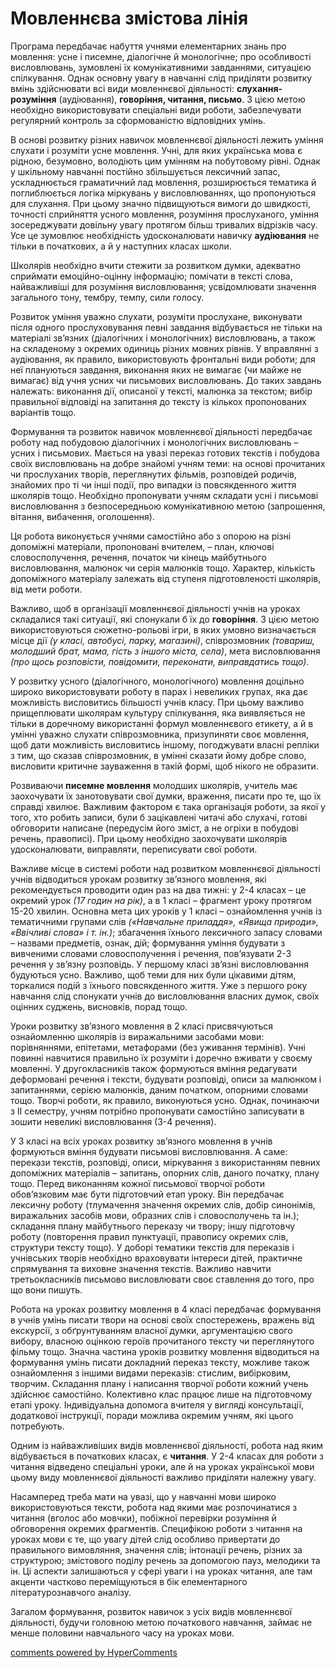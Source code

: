 <div id="hypercomments_widget" class="js-hypercomments-widget invisible"></div>

Мовленнєва змістова лінія
=============================================
<p>Програма передбачає набуття учнями елементарних знань про мовлення: усне і писемне, діалогічне й монологічне; про особливості висловлювань, зумовлені їх комунікативними завданнями, ситуацією спілкування. Однак основну увагу в навчанні слід приділяти розвитку вмінь здійснювати всі види мовленнєвої діяльності: <b>слухання-розуміння</b> (аудіювання), <b>говоріння, читання, письмо</b>. З цією метою необхідно використовувати спеціальні види роботи, забезпечувати регулярний контроль за сформованістю відповідних умінь.</p>
<p>В основі розвитку різних навичок мовленнєвої діяльності лежить уміння слухати і розуміти усне мовлення. Учні, для яких українська мова є рідною, безумовно, володіють цим умінням на побутовому рівні. Однак у шкільному навчанні постійно збільшується лексичний запас, ускладнюється граматичний лад мовлення, розширюється тематика й поглиблюється логіка міркувань у висловлюваннях, що пропонуються для слухання. При цьому значно підвищуються вимоги до швидкості, точності сприйняття усного мовлення, розуміння прослуханого, уміння зосереджувати довільну увагу протягом більш тривалих відрізків часу. Усе це зумовлює необхідність удосконалювати навичку <b>аудіювання</b> не тільки в початкових, а й у наступних класах школи.</p>
<p>Школярів необхідно вчити стежити за розвитком думки, адекватно сприймати емоційно-оцінну інформацію; помічати в тексті слова, найважливіші для розуміння висловлювання; усвідомлювати значення загального тону, тембру, темпу, сили голосу.</p>
<p>Розвиток уміння уважно слухати, розуміти прослухане, виконувати після одного прослуховування певні завдання відбувається не тільки на матеріалі зв’язних (діалогічних і монологічних) висловлювань, а також на складеному з окремих одиниць різних мовних рівнів. У вправлянні з аудіювання, як правило, використовують фронтальні види роботи; для неї плануються завдання, виконання яких не вимагає (чи майже не вимагає) від учня усних чи письмових висловлювань. До таких завдань належать: виконання дії, описаної у тексті, малюнка за текстом; вибір правильної відповіді на запитання до тексту із кількох пропонованих варіантів тощо.</p>
<p>Формування та розвиток навичок мовленнєвої діяльності передбачає роботу над побудовою діалогічних і монологічних висловлювань – усних і письмових. Мається на увазі переказ готових текстів і побудова своїх висловлювань на добре знайомі учням теми: на основі прочитаних чи прослуханих творів, переглянутих фільмів, розповідей родичів, знайомих про ті чи інші події, про випадки із повсякденного життя школярів тощо. Необхідно пропонувати учням складати усні і письмові висловлювання з безпосередньою комунікативною метою (запрошення, вітання, вибачення, оголошення).</p>
<p>Ця робота виконується учнями самостійно або з опорою на різні допоміжні матеріали, пропоновані вчителем, – план, ключові словосполучення, речення, початок чи кінець майбутнього висловлювання, малюнок чи серія малюнків тощо. Характер, кількість допоміжного матеріалу залежать від ступеня підготовленості школярів, від мети роботи. </p>
<p>Важливо, щоб в організації мовленнєвої діяльності учнів на уроках складалися такі ситуації, які спонукали б їх до <b>говоріння</b>. З цією метою використовуються сюжетно-рольові ігри, в яких умовно визначається місце дії <i>(у класі, автобусі, парку, магазині)</i>, співрозмовник <i>(товариш, молодший брат, мама, гість з іншого міста, села)</i>, мета висловлювання <i>(про щось розповісти, повідомити, переконати, виправдатись тощо)</i>.</p>
<p>У розвитку усного (діалогічного, монологічного) мовлення доцільно широко використовувати роботу в парах і невеликих групах, яка дає можливість висловитись більшості учнів класу. При цьому важливо прищеплювати школярам культуру спілкування, яка виявляється не тільки в доречному використанні формул мовленнєвого етикету, а й в умінні уважно слухати співрозмовника, призупиняти своє мовлення, щоб дати можливість висловитись іншому, погоджувати власні репліки з тим, що сказав співрозмовник, в умінні сказати йому добре слово, висловити критичне зауваження в такій формі, щоб нікого не образити.</p>
<p>Розвиваючи <b>писемне мовлення</b> молодших школярів, учитель має заохочувати їх занотовувати свої думки, враження, писати про те, що їх справді хвилює. Важливим фактором є така організація роботи, за якої у того, хто робить записи, були б зацікавлені читачі або слухачі, готові обговорити написане (передусім його зміст, а не огріхи в побудові речень, правописі). При цьому необхідно заохочувати школярів удосконалювати, виправляти, переписувати свої роботи.</p>
<p>Важливе місце в системі роботи над розвитком мовленнєвої діяльності учнів відводиться урокам розвитку зв’язного мовлення, які рекомендується проводити один раз на два тижні: у 2-4 класах – це окремий урок <i>(17 годин на рік)</i>, а в 1 класі – фрагмент уроку протягом 15-20 хвилин. Основна мета цих уроків у 1 класі – ознайомлення учнів із тематичними групами слів <i>(«Навчальне приладдя», «Явища природи», «Ввічливі слова» і т. ін.)</i>; збагачення їхнього лексичного запасу словами – назвами предметів, ознак, дій; формування уміння будувати з вивченими словами словосполучення і речення, пов’язувати 2-3 речення у зв’язну розповідь. У першому класі зв’язні висловлювання будуються усно. Важливо, щоб теми для них були цікавими дітям, торкалися подій з їхнього повсякденного життя. Уже з першого року навчання слід спонукати учнів до висловлювання власних думок, своїх оцінних суджень, висновків, порад тощо.</p>
<p>Уроки розвитку зв’язного мовлення в 2 класі присвячуються ознайомленню школярів із виражальними засобами мови: порівняннями, епітетами, метафорами (без уживання термінів). Учні повинні навчитися правильно їх розуміти і доречно вживати у своєму мовленні. У другокласників також формуються вміння редагувати деформовані речення і тексти, будувати розповіді, описи за малюнком і запитаннями, серією малюнків, даним початком, опорними словами тощо. Творчі роботи, як правило, виконуються усно. Однак, починаючи з ІІ семестру, учням потрібно пропонувати самостійно записувати в зошити невеликі висловлювання (3-4 речення).</p>
<p>У 3 класі на всіх уроках розвитку зв’язного мовлення в учнів формуються вміння будувати письмові висловлювання. А саме: перекази текстів, розповіді, описи, міркування з використанням певних допоміжних матеріалів – запитань, опорних слів, даного початку, плану тощо. Перед виконанням кожної письмової творчої роботи обов’язковим має бути підготовчий етап уроку. Він передбачає лексичну роботу (тлумачення значення окремих слів, добір синонімів, виражальних засобів мови, образних слів і словосполучень та ін.); складання плану майбутнього переказу чи твору; іншу підготовчу роботу (повторення правил пунктуації, правопису окремих слів, структури тексту тощо). У доборі тематики текстів для переказів і учнівських творів необхідно враховувати інтереси дітей, практичне спрямування та виховне значення текстів. Важливо навчити третьокласників письмово висловлювати своє ставлення до того, про що вони пишуть.</p>
<p>Робота на уроках розвитку мовлення в 4 класі передбачає формування в учнів умінь писати твори на основі своїх спостережень, вражень від екскурсії, з обґрунтуванням власної думки, аргументацією свого вибору, власною оцінкою героїв прочитаного тексту чи переглянутого фільму тощо. Значна частина уроків розвитку мовлення відводиться на формування умінь писати докладний переказ тексту, можливе також ознайомлення з іншими видами переказів: стислим, вибірковим, творчим. Складання плану і написання творчої роботи кожний учень здійснює самостійно. Колективно клас працює лише на підготовчому етапі уроку. Індивідуальна допомога вчителя у вигляді консультації, додаткової інструкції, поради можлива окремим учням, які цього потребують.</p>
<p>Одним із найважливіших видів мовленнєвої діяльності, робота над яким відбувається в початкових класах, є <b>читання</b>. У 2-4 класах для роботи з читання відведено спеціальні уроки, але й на уроках української мови цьому виду мовленнєвої діяльності важливо приділяти належну увагу.</p>
<p>Насамперед треба мати на увазі, що у навчанні мови широко використовуються тексти, робота над якими має розпочинатися з читання (вголос або мовчки), побіжної перевірки розуміння й обговорення окремих фрагментів. Специфікою роботи з читання на уроках мови є те, що увагу дітей слід особливо привертати до правильного вимовляння, значення слів; інтонації речень, різних за структурою; змістового поділу речень за допомогою пауз, мелодики та ін. Ці аспекти залишаються у сфері уваги і на уроках читання, але там акценти частково переміщуються в бік елементарного літературознавчого аналізу.</p>
<p>Загалом формування, розвиток навичок з усіх видів мовленнєвої діяльності, будучи головною метою початкового навчання, займає не менше половини навчального часу на уроках мови.</p>

<div class="js-hypercomments-container">
<a href="http://hypercomments.com" class="hc-link" title="comments widget">comments powered by HyperComments</a>
</div>